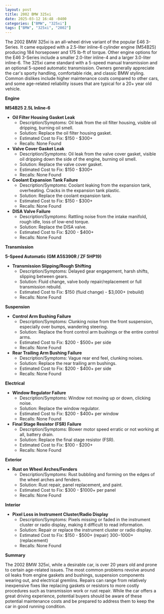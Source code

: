 ```yaml
---
layout: post
title: 2002 BMW 325xi
date: 2025-03-12 16:48 -0400
categories: ["BMW", "325xi"]
tags: ["BMW", "325xi", "2002"]
---
```

The 2002 BMW 325xi is an all-wheel drive variant of the popular E46 3-Series. It came equipped with a 2.5-liter inline-6 cylinder engine (M54B25) producing 184 horsepower and 175 lb-ft of torque. Other engine options for the E46 3-Series include a smaller 2.0-liter inline-4 and a larger 3.0-liter inline-6. The 325xi came standard with a 5-speed manual transmission and an optional 5-speed automatic transmission. Owners generally appreciate the car's sporty handling, comfortable ride, and classic BMW styling. Common dislikes include higher maintenance costs compared to other cars, and some age-related reliability issues that are typical for a 20+ year old vehicle.

**Engine**

**M54B25 2.5L Inline-6**

*   **Oil Filter Housing Gasket Leak**
    *   Description/Symptoms: Oil leak from the oil filter housing, visible oil dripping, burning oil smell.
    *   Solution: Replace the oil filter housing gasket.
    *   Estimated Cost to Fix: $150 - $300+
    *   Recalls: None Found
*   **Valve Cover Gasket Leak**
    *   Description/Symptoms: Oil leak from the valve cover gasket, visible oil dripping down the side of the engine, burning oil smell.
    *   Solution: Replace the valve cover gasket.
    *   Estimated Cost to Fix: $150 - $300+
    *   Recalls: None Found
*   **Coolant Expansion Tank Failure**
    *   Description/Symptoms: Coolant leaking from the expansion tank, overheating. Cracks in the expansion tank plastic.
    *   Solution: Replace the coolant expansion tank.
    *   Estimated Cost to Fix: $150 - $300+
    *   Recalls: None Found
*   **DISA Valve Failure**
    *   Description/Symptoms: Rattling noise from the intake manifold, rough idle, loss of low-end torque.
    *   Solution: Replace the DISA valve.
    *   Estimated Cost to Fix: $200 - $400+
    *   Recalls: None Found

**Transmission**

**5-Speed Automatic (GM A5S390R / ZF 5HP19)**

*   **Transmission Slipping/Rough Shifting**
    *   Description/Symptoms: Delayed gear engagement, harsh shifts, slipping between gears.
    *   Solution: Fluid change, valve body repair/replacement or full transmission rebuild.
    *   Estimated Cost to Fix: $150 (fluid change) - $3,000+ (rebuild)
    *   Recalls: None Found

**Suspension**

*   **Control Arm Bushing Failure**
    *   Description/Symptoms: Clunking noise from the front suspension, especially over bumps, wandering steering.
    *   Solution: Replace the front control arm bushings or the entire control arms.
    *   Estimated Cost to Fix: $200 - $500+ per side
    *   Recalls: None Found
*   **Rear Trailing Arm Bushing Failure**
    *   Description/Symptoms: Vague rear end feel, clunking noises.
    *   Solution: Replace the rear trailing arm bushings.
    *   Estimated Cost to Fix: $200 - $400+ per side
    *   Recalls: None Found

**Electrical**

*   **Window Regulator Failure**
    *   Description/Symptoms: Window not moving up or down, clicking noise.
    *   Solution: Replace the window regulator.
    *   Estimated Cost to Fix: $200 - $400+ per window
    *   Recalls: None Found
*   **Final Stage Resistor (FSR) Failure**
    *   Description/Symptoms: Blower motor speed erratic or not working at all, battery drain.
    *   Solution: Replace the final stage resistor (FSR).
    *   Estimated Cost to Fix: $100 - $200+
    *   Recalls: None Found

**Exterior**

*   **Rust on Wheel Arches/Fenders**
    *   Description/Symptoms: Rust bubbling and forming on the edges of the wheel arches and fenders.
    *   Solution: Rust repair, panel replacement, and paint.
    *   Estimated Cost to Fix: $300 - $1000+ per panel
    *   Recalls: None Found

**Interior**

*   **Pixel Loss in Instrument Cluster/Radio Display**
    *   Description/Symptoms: Pixels missing or faded in the instrument cluster or radio display, making it difficult to read information.
    *   Solution: Repair or replace the instrument cluster or radio display.
    *   Estimated Cost to Fix: $150 - $500+ (repair) $300-$1000+ (replacement)
    *   Recalls: None Found

**Summary**

The 2002 BMW 325xi, while a desirable car, is over 20 years old and prone to certain age-related issues. The most common problems revolve around oil leaks from engine gaskets and bushings, suspension components wearing out, and electrical gremlins. Repairs can range from relatively inexpensive fixes like replacing gaskets or resistors to more costly procedures such as transmission work or rust repair. While the car offers a great driving experience, potential buyers should be aware of these potential maintenance costs and be prepared to address them to keep the car in good running condition.

